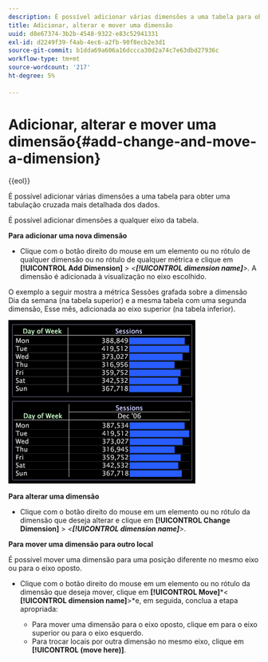 ```yaml
---
description: É possível adicionar várias dimensões a uma tabela para obter uma tabulação cruzada mais detalhada dos dados.
title: Adicionar, alterar e mover uma dimensão
uuid: d8e67374-3b2b-4548-9322-e83c52941331
exl-id: d2249f39-f4ab-4ec6-a2fb-90f8ecb2e3d1
source-git-commit: b1dda69a606a16dccca30d2a74c7e63dbd27936c
workflow-type: tm+mt
source-wordcount: '217'
ht-degree: 5%

---
```


# Adicionar, alterar e mover uma dimensão{#add-change-and-move-a-dimension}

{{eol}}

É possível adicionar várias dimensões a uma tabela para obter uma tabulação cruzada mais detalhada dos dados.

É possível adicionar dimensões a qualquer eixo da tabela.

**Para adicionar uma nova dimensão**

* Clique com o botão direito do mouse em um elemento ou no rótulo de qualquer dimensão ou no rótulo de qualquer métrica e clique em **[!UICONTROL Add Dimension]** > *&lt;**[!UICONTROL dimension name]**>.* A dimensão é adicionada à visualização no eixo escolhido.

O exemplo a seguir mostra a métrica Sessões grafada sobre a dimensão Dia da semana (na tabela superior) e a mesma tabela com uma segunda dimensão, Esse mês, adicionada ao eixo superior (na tabela inferior).

![](assets/vis_Table_CrossTab.png)

**Para alterar uma dimensão**

* Clique com o botão direito do mouse em um elemento ou no rótulo da dimensão que deseja alterar e clique em **[!UICONTROL Change Dimension]** > *&lt;**[!UICONTROL dimension name]**>*.

**Para mover uma dimensão para outro local**

É possível mover uma dimensão para uma posição diferente no mesmo eixo ou para o eixo oposto.

* Clique com o botão direito do mouse em um elemento ou no rótulo da dimensão que deseja mover, clique em **[!UICONTROL Move]***&lt; **[!UICONTROL dimension name]**>*e, em seguida, conclua a etapa apropriada:

   * Para mover uma dimensão para o eixo oposto, clique em para o eixo superior ou para o eixo esquerdo.
   * Para trocar locais por outra dimensão no mesmo eixo, clique em **[!UICONTROL (move here)]**.
